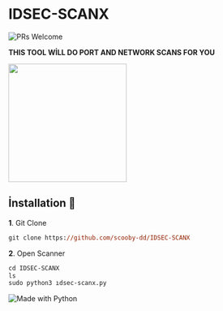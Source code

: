 # IDSEC-SCANX
![PRs Welcome](https://badges.frapsoft.com/os/v2/open-source.svg?v=103) 

<strong>THIS TOOL WİLL DO PORT AND NETWORK SCANS FOR YOU</strong>

<img widht="257" height="233" src="https://i.hizliresim.com/97br60u.png">

## İnstallation :handshake:

**1**. Git Clone

```ps 
git clone https://github.com/scooby-dd/IDSEC-SCANX
```

**2**. Open Scanner

```ps 
cd IDSEC-SCANX
ls
sudo python3 ıdsec-scanx.py
```

![Made with Python](https://forthebadge.com/images/badges/made-with-python.svg)
